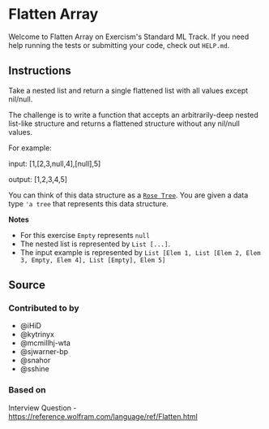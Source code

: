 # Flatten Array

Welcome to Flatten Array on Exercism's Standard ML Track.
If you need help running the tests or submitting your code, check out `HELP.md`.

## Instructions

Take a nested list and return a single flattened list with all values except nil/null.

The challenge is to write a function that accepts an arbitrarily-deep nested list-like structure and returns a flattened structure without any nil/null values.

For example:

input: [1,[2,3,null,4],[null],5]

output: [1,2,3,4,5]

You can think of this data structure as a [`Rose Tree`](https://en.wikipedia.org/wiki/Rose_tree). You are given a data type `'a tree` that represents this data structure.

**Notes**
- For this exercise `Empty` represents `null`
- The nested list is represented by `List [...]`.
- The input example is represented by `List [Elem 1, List [Elem 2, Elem 3, Empty, Elem 4], List [Empty], Elem 5]`

## Source

### Contributed to by

- @iHiD
- @kytrinyx
- @mcmillhj-wta
- @sjwarner-bp
- @snahor
- @sshine

### Based on

Interview Question - https://reference.wolfram.com/language/ref/Flatten.html